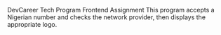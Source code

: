 DevCareer Tech Program Frontend Assignment
This program accepts a Nigerian number and checks the network provider, then displays the appropriate logo.
